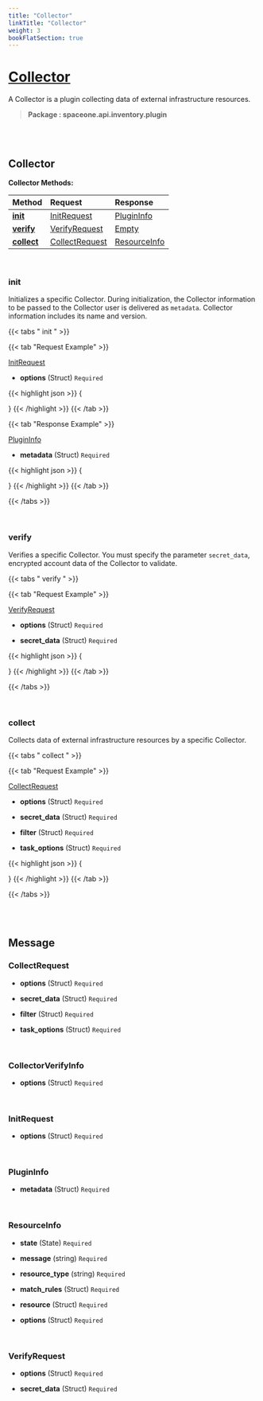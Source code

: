 ```yaml
---
title: "Collector"
linkTitle: "Collector"
weight: 3
bookFlatSection: true
---
```

# [Collector](#Collector)
A Collector is a plugin collecting data of external infrastructure resources.


>  **Package : spaceone.api.inventory.plugin**

<br>
<br>

## Collector





**Collector Methods:**


| Method | Request | Response |
| :----- | :-------- | :-------- |
| [**init**](./Collector#init) | [InitRequest](Collector#initrequest) | [PluginInfo](Collector#plugininfo) |
| [**verify**](./Collector#verify) | [VerifyRequest](Collector#verifyrequest) | [Empty](Collector#empty) |
| [**collect**](./Collector#collect) | [CollectRequest](Collector#collectrequest) | [ResourceInfo](Collector#resourceinfo) |



    
<br>

### init

Initializes a specific Collector. During initialization, the Collector information to be passed to the Collector user is delivered as `metadata`. Collector information includes its name and version.







 {{< tabs " init " >}}

 {{< tab "Request Example" >}}



[InitRequest](./Collector#initrequest)

* **options** (Struct)   `Required` 





{{< highlight json >}}
{

}
{{< /highlight >}}
{{< /tab >}}


 {{< tab "Response Example" >}}

[PluginInfo](#PLUGININFO)
* **metadata** (Struct)   `Required` 



{{< highlight json >}}
{

}
{{< /highlight >}}
{{< /tab >}}


{{< /tabs >}}


    
<br>

### verify

Verifies a specific Collector. You must specify the parameter `secret_data`, encrypted account data of the Collector to validate.







 {{< tabs " verify " >}}

 {{< tab "Request Example" >}}



[VerifyRequest](./Collector#verifyrequest)

* **options** (Struct)   `Required` 


* **secret_data** (Struct)   `Required` 





{{< highlight json >}}
{

}
{{< /highlight >}}
{{< /tab >}}



{{< /tabs >}}


    
<br>

### collect

Collects data of external infrastructure resources by a specific Collector.







 {{< tabs " collect " >}}

 {{< tab "Request Example" >}}



[CollectRequest](./Collector#collectrequest)

* **options** (Struct)   `Required` 


* **secret_data** (Struct)   `Required` 


* **filter** (Struct)   `Required` 


* **task_options** (Struct)   `Required` 





{{< highlight json >}}
{

}
{{< /highlight >}}
{{< /tab >}}



{{< /tabs >}}


    


<br>
<br>

## Message



### CollectRequest
* **options** (Struct)   `Required` 

    
* **secret_data** (Struct)   `Required` 

    
* **filter** (Struct)   `Required` 

    
* **task_options** (Struct)   `Required` 

    <br>

### CollectorVerifyInfo
* **options** (Struct)   `Required` 

    <br>

### InitRequest
* **options** (Struct)   `Required` 

    <br>

### PluginInfo
* **metadata** (Struct)   `Required` 

    <br>

### ResourceInfo
* **state** (State)   `Required` 

    
* **message** (string)   `Required` 

    
* **resource_type** (string)   `Required` 

    
* **match_rules** (Struct)   `Required` 

    
* **resource** (Struct)   `Required` 

    
* **options** (Struct)   `Required` 

    <br>

### VerifyRequest
* **options** (Struct)   `Required` 

    
* **secret_data** (Struct)   `Required` 

    <br>
